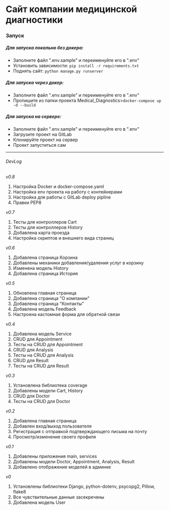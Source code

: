 # Сайт компании медицинской диагностики

### Запуск
##### Для запуска локально без докера:
* Заполните файл ".env.sample" и переименуйте его в ".env"
* Установить зависимости: `pip install -r requirements.txt`
* Поднять сайт: `python manage.py runserver`

##### Для запуска через докер:
* Заполните файл ".env.sample" и переименуйте его в ".env"
* Пропишите из папки проекта Medical_Diagnostics>`docker-compose up -d --build`

##### Для запуска на сервере:
* Заполните файл ".env.sample" и переименуйте его в ".env"
* Загрузите проект на GitLab
* Клонируйте проект на сервер
* Проект запуститься сам

<hr>

###### DevLog

_v0.8_
1. Настройка Docker и docker-compose.yaml
2. Настройка env проекта на работу с контейнерами
3. Настройка для работы с GitLab deploy pipline
4. Правки PEP8

_v0.7_
1. Тесты для контроллеров Cart
2. Тесты для контроллеров History
3. Добавлена карта проезда
4. Настройка скриптов и внешнего вида страниц

_v0.6_
1. Добавлена страница Корзина
2. Добавлены механики добавления/удаления услуг в корзину
3. Изменена модель History
4. Добавлена страница История

_v0.5_
1. Обновлена главная страница
2. Добавлена страница "О компании"
3. Добавлена страница "Контакты"
4. Добавлена модель Feedback
5. Настроена кастомная форма для обратной связи

_v0.4_
1. Добавлена модель Service
2. CRUD для Appointment
3. Тесты на CRUD для Appointment
4. CRUD для Analysis
5. Тесты на CRUD для Analysis
6. CRUD для Result
7. Тесты на CRUD для Result

_v0.3_
1. Установлена библиотека coverage
2. Добавлены модели Cart, History
3. CRUD для Doctor
4. Тесты на CRUD для Doctor

_v0.2_
1. Добавлена главная страница
2. Добавлен вход/выход пользователя
3. Регистрация с отправкой подтверждающего письма на почту
4. Просмотр/изменение своего профиля

_v0.1_
1. Добавлены приложения main, services
2. Добавлены модели Doctor, Appointment, Analysis, Result
3. Добавлено отображение моделей в админке

_v0_
1. Установлены библиотеки Django, python-dotenv, psycopg2, Pillow, flake8
2. Все чувствительные данные засекречены
3. Добавлена модель User
